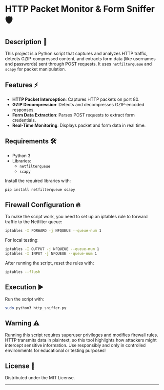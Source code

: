 # HTTP Packet Monitor & Form Sniffer 🛡️

## Description 📘
This project is a Python script that captures and analyzes HTTP traffic, detects GZIP-compressed content, and extracts form data (like usernames and passwords) sent through POST requests. It uses `netfilterqueue` and `scapy` for packet manipulation.

## Features ⚡
- **HTTP Packet Interception**: Captures HTTP packets on port 80.
- **GZIP Decompression**: Detects and decompresses GZIP-encoded responses.
- **Form Data Extraction**: Parses POST requests to extract form credentials.
- **Real-Time Monitoring**: Displays packet and form data in real time.

## Requirements 🛠️
- Python 3
- Libraries:
  - `netfilterqueue`
  - `scapy`

Install the required libraries with:
```bash
pip install netfilterqueue scapy
```

## Firewall Configuration 🔥
To make the script work, you need to set up an iptables rule to forward traffic to the Netfilter queue:
```bash
iptables -I FORWARD -j NFQUEUE --queue-num 1
```

For local testing:
```bash
iptables -I OUTPUT -j NFQUEUE --queue-num 1
iptables -I INPUT -j NFQUEUE --queue-num 1
```

After running the script, reset the rules with:
```bash
iptables --flush
```

## Execution ▶️
Run the script with:
```bash
sudo python3 http_sniffer.py
```

## Warning ⚠️
Running this script requires superuser privileges and modifies firewall rules. HTTP transmits data in plaintext, so this tool highlights how attackers might intercept sensitive information. Use responsibly and only in controlled environments for educational or testing purposes!

## License 📄
Distributed under the MIT License.

---
